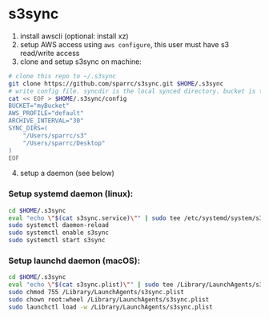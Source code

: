 # s3sync

1. install awscli (optional: install xz)
2. setup AWS access using `aws configure`, this user must have s3 read/write access
3. clone and setup s3sync on machine:
```bash
# clone this repo to ~/.s3sync
git clone https://github.com/sparrc/s3sync.git $HOME/.s3sync
# write config file. syncdir is the local synced directory. bucket is the s3 bucket.
cat << EOF > $HOME/.s3sync/config
BUCKET="myBucket"
AWS_PROFILE="default"
ARCHIVE_INTERVAL="30"
SYNC_DIRS=(
    "/Users/sparrc/s3"
    "/Users/sparrc/Desktop"
)
EOF
```
4. setup a daemon (see below)

### Setup systemd daemon (linux):

```bash
cd $HOME/.s3sync
eval "echo \"$(cat s3sync.service)\"" | sudo tee /etc/systemd/system/s3sync.service
sudo systemctl daemon-reload
sudo systemctl enable s3sync
sudo systemctl start s3sync
```

### Setup launchd daemon (macOS):

```bash
cd $HOME/.s3sync
eval "echo \"$(cat s3sync.plist)\"" | sudo tee /Library/LaunchAgents/s3sync.plist
sudo chmod 755 /Library/LaunchAgents/s3sync.plist
sudo chown root:wheel /Library/LaunchAgents/s3sync.plist
sudo launchctl load -w /Library/LaunchAgents/s3sync.plist
```

